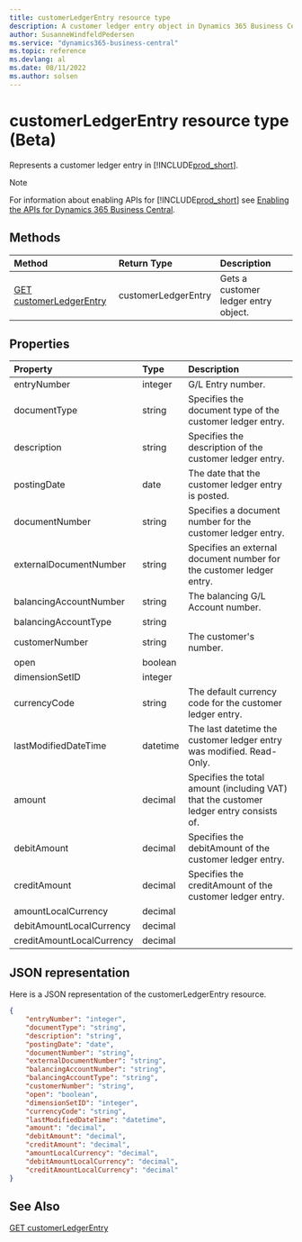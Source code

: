 ```yaml
---
title: customerLedgerEntry resource type
description: A customer ledger entry object in Dynamics 365 Business Central.
author: SusanneWindfeldPedersen
ms.service: "dynamics365-business-central"
ms.topic: reference
ms.devlang: al
ms.date: 08/11/2022
ms.author: solsen
---
```


# customerLedgerEntry resource type (Beta)

<!-- START>DO_NOT_EDIT -->
<!-- IMPORTANT:Do not edit any of the content between here and the END>DO_NOT_EDIT. -->
Represents a customer ledger entry in [!INCLUDE[prod_short](../../../includes/prod_short.md)].

> [!NOTE]
> For information about enabling APIs for [!INCLUDE[prod_short](../../../includes/prod_short.md)] see [Enabling the APIs for Dynamics 365 Business Central](../../../api-reference/v2.0/enabling-apis-for-dynamics-nav.md).

## Methods

| Method | Return Type|Description |
|:--------------------|:-----------|:-------------------------|
|[GET customerLedgerEntry](../api/dynamics_customerledgerentry_get.md)|customerLedgerEntry|Gets a customer ledger entry object.|



## Properties

| Property           | Type   |Description     |
|:-------------------|:-------|:---------------|
|entryNumber|integer|G/L Entry number.|
|documentType|string|Specifies the document type of the customer ledger entry.|
|description|string|Specifies the description of the customer ledger entry.|
|postingDate|date|The date that the customer ledger entry   is posted.|
|documentNumber|string|Specifies a document number for the customer ledger entry.|
|externalDocumentNumber|string|Specifies an external document number for the customer ledger entry.|
|balancingAccountNumber|string|The balancing G/L Account number.|
|balancingAccountType|string||
|customerNumber|string|The customer's number.|
|open|boolean||
|dimensionSetID|integer||
|currencyCode|string|The default currency code for the customer ledger entry.|
|lastModifiedDateTime|datetime|The last datetime the customer ledger entry was modified. Read-Only.|
|amount|decimal|Specifies the total amount (including VAT) that the customer ledger entry consists of.|
|debitAmount|decimal|Specifies the debitAmount of the customer ledger entry.|
|creditAmount|decimal|Specifies the creditAmount of the customer ledger entry.|
|amountLocalCurrency|decimal||
|debitAmountLocalCurrency|decimal||
|creditAmountLocalCurrency|decimal||

## JSON representation

Here is a JSON representation of the customerLedgerEntry resource.


```json
{
    "entryNumber": "integer",
    "documentType": "string",
    "description": "string",
    "postingDate": "date",
    "documentNumber": "string",
    "externalDocumentNumber": "string",
    "balancingAccountNumber": "string",
    "balancingAccountType": "string",
    "customerNumber": "string",
    "open": "boolean",
    "dimensionSetID": "integer",
    "currencyCode": "string",
    "lastModifiedDateTime": "datetime",
    "amount": "decimal",
    "debitAmount": "decimal",
    "creditAmount": "decimal",
    "amountLocalCurrency": "decimal",
    "debitAmountLocalCurrency": "decimal",
    "creditAmountLocalCurrency": "decimal"
}
```
<!-- IMPORTANT: END>DO_NOT_EDIT -->

## See Also
[GET customerLedgerEntry](../api/dynamics_customerledgerentry_get.md)

